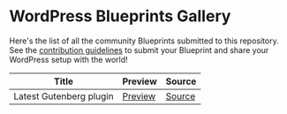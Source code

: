 # WordPress Blueprints Gallery

Here's the list of all the community Blueprints submitted to this repository. See the [contribution guidelines](./README.md#contributing-your-blueprint) to submit your Blueprint and share your WordPress setup with the world!

| Title                   | Preview                                                                                                                                                           | Source                                                                                                 |
| -----                   | -------                                                                                                                                                           | ------                                                                                                 |
| Latest Gutenberg plugin | [Preview](https://playground.wordpress.net/?blueprint-url=https://raw.githubusercontent.com/adamziel/blueprints/trunk/blueprints/latest-gutenberg/blueprint.json) | [Source](https://github.com/adamziel/blueprints/blob/trunk/blueprints/latest-gutenberg/blueprint.json) |

